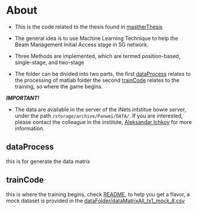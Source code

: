 # About

* This is the code related  to the thesis found in [mastherThesis](./masterThesisEE_panwei.pdf)

* The general idea is to use Machine Learning Technique to help the Beam Management Initial Access stage
in 5G network.

* Three Methods are implemented, which are termed position-based, single-stage, and two-stage


* The folder can be divided into two parts, the first [dataProcess](./dataProcess/) relates to the processing of matlab folder
the second [trainCode](./trainCode/) relates to the training, so where the game begins.


***IMPORTANT!*** 

* The data are available in the server of the iNets intstitue bowie server, under the path
`/storage/archive/Panwei/DATA/`. If you are interested, please contact the colleague in the institute, [Aleksandar Ichkov](mailto:aic@inets.rwth-aachen.de) for more information.

## dataProcess

this is for generate the data matrix


## trainCode

this is where the training begins, check [README](./trainCode/READEME.md), to help you get a flavor, a mock 
dataset is provided in the [dataFolder/dataMatrixAll_tx1_mock_8.csv](./trainCode/dataFolder/dataMatrixAll_tx1_mock_8.csv)

